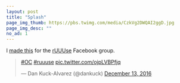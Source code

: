 ```yaml
---
layout: post
title: "Splash"
page_img_thumb: https://pbs.twimg.com/media/CzkVg2DWQAI2ggD.jpg
page_img_desc: ""
no_ad: 1
---
```


I <a href="https://www.facebook.com/photo.php?fbid=10209458726999357&set=gm.1271483026248902&type=3&theater">made this</a> for the <a href="https://www.facebook.com/groups/1144470838950122/">rUUUse</a> Facebook group.

<blockquote class="twitter-tweet" data-lang="en"><p lang="und" dir="ltr"><a href="https://twitter.com/hashtag/OC?src=hash">#OC</a> <a href="https://twitter.com/hashtag/ruuuse?src=hash">#ruuuse</a> <a href="https://t.co/ojpLVBPfjq">pic.twitter.com/ojpLVBPfjq</a></p>&mdash; Dan Kuck-Alvarez (@dankuck) <a href="https://twitter.com/dankuck/status/808701377392312320">December 13, 2016</a></blockquote>
<script async src="//platform.twitter.com/widgets.js" charset="utf-8"></script>
